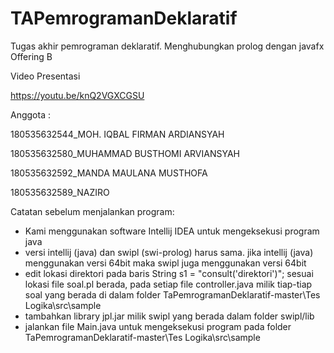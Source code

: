 # TAPemrogramanDeklaratif
Tugas akhir pemrograman deklaratif. Menghubungkan prolog dengan javafx
Offering B

Video Presentasi

https://youtu.be/knQ2VGXCGSU

Anggota :

180535632544_MOH. IQBAL FIRMAN ARDIANSYAH

180535632580_MUHAMMAD BUSTHOMI ARVIANSYAH

180535632592_MANDA MAULANA MUSTHOFA

180535632589_NAZIRO

Catatan sebelum menjalankan program:
- Kami menggunakan software Intellij IDEA untuk mengeksekusi program java
- versi intellij (java) dan swipl (swi-prolog) harus sama.
	jika intellij (java) menggunakan versi 64bit maka swipl juga menggunakan versi 64bit
- edit lokasi direktori pada baris String s1 = "consult('direktori')";
	sesuai lokasi file soal.pl berada, pada setiap file controller.java milik tiap-tiap soal
	yang berada di dalam folder TaPemrogramanDeklaratif-master\Tes Logika\src\sample 
- tambahkan library jpl.jar milik swipl yang berada dalam folder swipl/lib
- jalankan file Main.java untuk mengeksekusi program pada folder TaPemrogramanDeklaratif-master\Tes Logika\src\sample

